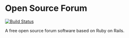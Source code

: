 # Open Source Forum
[![Build Status](https://api.travis-ci.org/mschnitzer/forum.svg?branch=master)](https://travis-ci.org/mschnitzer/forum)

A free open source forum software based on Ruby on Rails.
